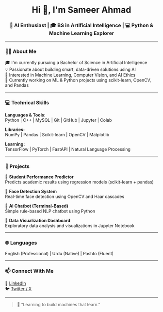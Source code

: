 <h1 align="center">Hi 👋, I'm Sameer Ahmad</h1>
<h3 align="center">🤖 AI Enthusiast | 🎓 BS in Artificial Intelligence | 💻 Python & Machine Learning Explorer</h3>

---

### 👨‍💻 About Me
🎓 I'm currently pursuing a Bachelor of Science in Artificial Intelligence  
💡 Passionate about building smart, data-driven solutions using AI  
🧠 Interested in Machine Learning, Computer Vision, and AI Ethics  
🧪 Currently working on ML & Python projects using scikit-learn, OpenCV, and Pandas

---

### 💻 Technical Skills

**Languages & Tools:**  
Python | C++ | MySQL | Git | GitHub | Jupyter | Colab

**Libraries:**  
NumPy | Pandas | Scikit-learn | OpenCV | Matplotlib  

**Learning:**  
TensorFlow | PyTorch | FastAPI | Natural Language Processing

---

### 🔨 Projects

🔹 **Student Performance Predictor**  
Predicts academic results using regression models (scikit-learn + pandas)

🔹 **Face Detection System**  
Real-time face detection using OpenCV and Haar cascades

🔹 **AI Chatbot (Terminal-Based)**  
Simple rule-based NLP chatbot using Python

🔹 **Data Visualization Dashboard**  
Exploratory data analysis and visualizations in Jupyter Notebook

---


### 🌐 Languages
English (Professional) | Urdu (Native) | Pashto (Fluent)

---

### 📫 Connect With Me  
🔗 [LinkedIn](https://www.linkedin.com/in/sameer-ahmad-092205327?utm_source=share&utm_campaign=share_via&utm_content=profile&utm_medium=ios_app)  
🐦 [Twitter / X](https://twitter.com/sameer_ahmadd)

---

> 💬 “Learning to build machines that learn.”  
